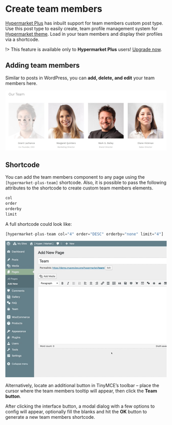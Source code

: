 # Create team members

[Hypermarket Plus](https://www.mypreview.one) has inbuilt support for team members custom post type. Use this post type to easily create, team profile management system for [Hypermarket theme](http://demo.mypreview.one/hypermarket/about). Load in your team members and display their profiles via a shortcode.

!> This feature is available only to **Hypermarket Plus** users! [Upgrade now](https://www.mypreview.one).

## Adding team members

Similar to posts in WordPress, you can **add, delete, and edit** your team members here.

![Team members](img/team-members.jpg)

## Shortcode

You can add the team members component to any page using the ```[hypermarket-plus-team]``` shortcode. Also, it is possible to pass the following attributes to the shortcode to create custom team members elements.

```php
col
order
orderby
limit
```

A full shortcode could look like:

```php
[hypermarket-plus-team col="4" order="DESC" orderby="none" limit="4"]
```

![Generate a team members shortcode](img/generate-team-members-shortcode.gif)

Alternatively, locate an additional button in TinyMCE’s toolbar – place the cursor where the team members tooltip will appear, then click the **Team button**.

After clicking the interface button, a modal dialog with a few options to config will appear, optionally fill the blanks and hit the **OK** button to generate a new team members shortcode.
